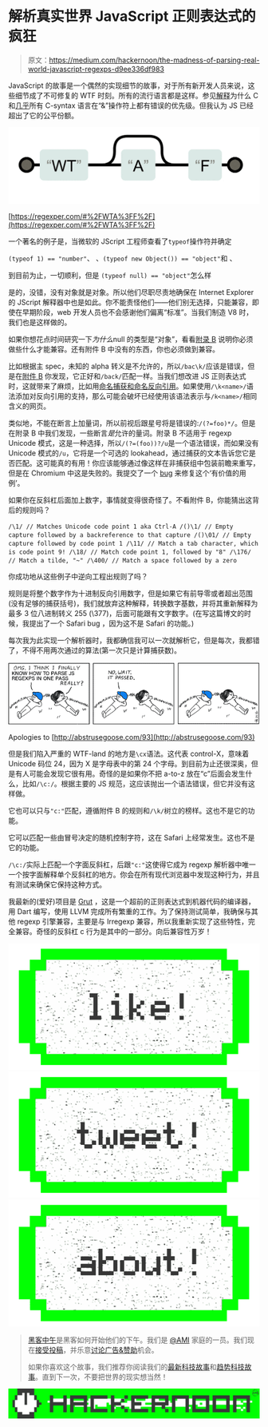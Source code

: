 # 解析真实世界 JavaScript 正则表达式的疯狂

> 原文：<https://medium.com/hackernoon/the-madness-of-parsing-real-world-javascript-regexps-d9ee336df983>

JavaScript 的故事是一个偶然的实现细节的故事，对于所有新开发人员来说，这些细节成了不可修复的 WTF 时刻。所有的流行语言都是这样。参见[解释](https://www.lysator.liu.se/c/dmr-on-or.html)为什么 C 和[几乎](https://www.dartlang.org/guides/language/language-tour#operators)所有 C-syntax 语言在“&”操作符上都有错误的优先级。但我认为 JS 已经超出了它的公平份额。

![](img/b8411965affe9691678f4ae3c4b36d71.png)

[https://regexper.com/#%2FWTA%3FF%2F](https://regexper.com/#%2FWTA%3FF%2F)

一个著名的例子是，当微软的 JScript 工程师查看了`typeof`操作符并确定

`(typeof 1) == "number"`、
、`(typeof new Object()) == "object"`和
、

到目前为止，一切顺利，但是
`(typeof null) == "object"`怎么样

是的，没错，没有对象就是对象。所以他们尽职尽责地确保在 Internet Explorer 的 JScript 解释器中也是如此。你不能责怪他们——他们别无选择，只能兼容，即使在早期阶段，web 开发人员也不会感谢他们偏离“标准”。当我们制造 V8 时，我们也是这样做的。

如果你想花点时间研究一下*为什么*null 的类型是“对象”，看看[附录 B](https://medium.com/u/7fab51e62203#sec-additional-ecmascript-features-for-web-browsers) 说明你必须做些什么才能兼容。还有附件 B 中没有的东西，你也必须做到兼容。

比如根据主 spec，未知的 alpha 转义是不允许的，所以`/bac\k/`应该是错误，但是在[附件 B](http://www.ecma-international.org/ecma-262/6.0/#sec-regular-expressions-patterns) 你发现，它正好和`/back/`匹配一样。当我们想改进 JS 正则表达式时，这就带来了麻烦，比如用[命名捕获和命名反向引用](https://twitter.com/littledan/status/818637415304658944)。如果使用`/\k<name>/`语法添加对反向引用的支持，那么可能会破坏已经使用该语法表示与`/k<name>/`相同含义的网页。

类似地，不能在断言上加量词，所以前视后跟星号将是错误的:`/(?=foo)*/`。但是在附录 B 中我们发现，一些断言*是*允许的量词。附录 B 不适用于 regexp Unicode 模式，这是一种选择，所以`/(?=(foo))?/u`是一个语法错误，而如果没有 Unicode 模式的`/u`，它将是一个可选的 lookahead，通过捕获的文本告诉您它是否匹配。这可能真的有用！你应该能够通过像这样在非捕获组中包装前瞻来重写，但是在 Chromium 中这是失败的。我提交了一个 [bug](https://bugs.chromium.org/p/v8/issues/detail?id=5845) 来修复这个‘有价值的用例’。

如果你在反斜杠后面加上数字，事情就变得很奇怪了。不看附件 B，你能猜出这背后的规则吗？

`/\1/ // Matches Unicode code point 1 aka Ctrl-A
/()\1/ // Empty capture followed by a backreference to that capture
/()\01/ // Empty capture followed by code point 1
/\11/ // Match a tab character, which is code point 9!
/\18/ // Match code point 1, followed by "8"
/\176/ // Match a tilde, "~"
/\400/ // Match a space followed by a zero`

你成功地从这些例子中逆向工程出规则了吗？

规则是将整个数字作为十进制反向引用数字，但是如果它有前导零或者超出范围(没有足够的捕获括号)，我们就放弃这种解释，转换数字基数，并将其重新解释为最多 3 位八进制转义 255 (\377)，后面可能跟有文字数字。(在写这篇博文的时候，我提出了一个 Safari bug ，因为这不是 Safari 的功能。)

每次我为此实现一个解析器时，我都确信我可以一次就解析它，但是每次，我都错了，不得不用两次通过的算法(第一次只是计算捕获数)。

![](img/6bbb13b8368a9a10b95688cb6a171cb6.png)

Apologies to [http://abstrusegoose.com/93](http://abstrusegoose.com/93)

但是我们陷入严重的 WTF-land 的地方是`\cx`语法。这代表 control-X，意味着 Unicode 码位 24，因为 X 是字母表中的第 24 个字母。到目前为止还很深奥，但是有人可能会发现它很有用。奇怪的是如果你不把 a-to-z 放在“c”后面会发生什么，比如`/\c:/`。根据主要的 JS 规范，这应该抛出一个语法错误，但它并没有这样做。

它也可以只与`"c:"`匹配，遵循附件 B 的规则和`/\k/`树立的榜样。这也不是它的功能。

它可以匹配一些由冒号决定的随机控制字符，这在 Safari 上经常发生。这也不是它的功能。

`/\c:/`实际上匹配一个字面反斜杠，后跟`"c:"`这使得它成为 regexp 解析器中唯一一个按字面解释单个反斜杠的地方。你会在所有现代浏览器中发现这种行为，并且有测试来确保它保持这种方式。

我最新的(爱好)项目是 [Grut](https://github.com/ErikCorryGoogle/grut) ，这是一个超前的正则表达式到机器代码的编译器，用 Dart 编写，使用 LLVM 完成所有繁重的工作。为了保持测试简单，我确保与其他 regexp 引擎兼容，主要是与 Irregexp 兼容，所以我重新实现了这些特性，完全兼容。奇怪的反斜杠 c 行为是其中的一部分。向后兼容性万岁！

[![](img/50ef4044ecd4e250b5d50f368b775d38.png)](http://bit.ly/HackernoonFB)[![](img/979d9a46439d5aebbdcdca574e21dc81.png)](https://goo.gl/k7XYbx)[![](img/2930ba6bd2c12218fdbbf7e02c8746ff.png)](https://goo.gl/4ofytp)

> [黑客中午](http://bit.ly/Hackernoon)是黑客如何开始他们的下午。我们是 [@AMI](http://bit.ly/atAMIatAMI) 家庭的一员。我们现在[接受投稿](http://bit.ly/hackernoonsubmission)，并乐意[讨论广告&赞助](mailto:partners@amipublications.com)机会。
> 
> 如果你喜欢这个故事，我们推荐你阅读我们的[最新科技故事](http://bit.ly/hackernoonlatestt)和[趋势科技故事](https://hackernoon.com/trending)。直到下一次，不要把世界的现实想当然！

![](img/be0ca55ba73a573dce11effb2ee80d56.png)